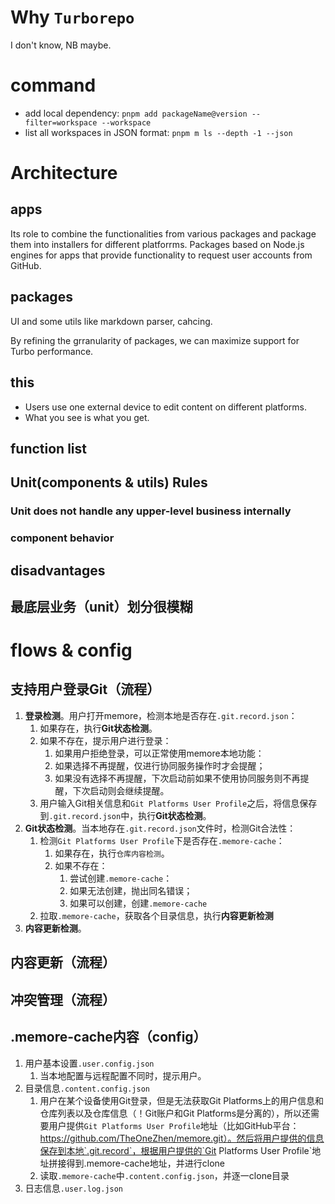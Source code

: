 # Why `Turborepo`

I don't know, NB maybe.

# command

- add local dependency: `pnpm add packageName@version --filter=workspace --workspace`
- list all workspaces in JSON format: `pnpm m ls --depth -1 --json`

# Architecture

## apps

Its role to combine the functionalities from various packages and package them into installers for different platforrms. Packages based on Node.js engines for apps that provide functionality to request user accounts from GitHub.

## packages

UI and some utils like markdown parser, cahcing.

By refining the grranularity of packages, we can maximize support for Turbo performance.

## this

- Users use one external device to edit content on different platforms.
- What you see is what you get.

## function list

## Unit(components & utils) Rules

### Unit does not handle any upper-level business internally

### component behavior

## disadvantages

## 最底层业务（unit）划分很模糊

# flows & config

## 支持用户登录Git（流程）

1. **登录检测**。用户打开memore，检测本地是否存在`.git.record.json`：
    1. 如果存在，执行**Git状态检测**。
    2. 如果不存在，提示用户进行登录：
        1. 如果用户拒绝登录，可以正常使用memore本地功能：
        2. 如果选择不再提醒，仅进行协同服务操作时才会提醒；
        3. 如果没有选择不再提醒，下次启动前如果不使用协同服务则不再提醒，下次启动则会继续提醒。
    3. 用户输入Git相关信息和`Git Platforms User Profile`之后，将信息保存到`.git.record.json`中，执行**Git状态检测**。
2. **Git状态检测**。当本地存在`.git.record.json`文件时，检测Git合法性：
    1. 检测`Git Platforms User Profile`下是否存在`.memore-cache`：
        1. 如果存在，执行`仓库内容检测`。
        2. 如果不存在：
            1. 尝试创建`.memore-cache`：
            2. 如果无法创建，抛出同名错误；
            3. 如果可以创建，创建`.memore-cache`
                <!-- 新的问题，如果在本地创建仓库并推送到Git Platforms。要求不需要用户任何编码性质操作。
                    1. 用户提供Git Platforms create repo API，然后根据此API创建repo。
                    2. 收集各个Git Platforms create repo API，然后做映射。
                    3. 仅支持Github用户登录，然后只针对GithubAPI。
                -->
    2. 拉取`.memore-cache`，获取各个目录信息，执行**内容更新检测**
3. **内容更新检测**。
    <!-- 所有内容不会自动更新（同vscode），只有用户手动更新的时候才会进行 -->

## 内容更新（流程）

## 冲突管理（流程）

## .memore-cache内容（config）

1. 用户基本设置`.user.config.json`
    1. 当本地配置与远程配置不同时，提示用户。
2. 目录信息`.content.config.json`
    1. 用户在某个设备使用Git登录，但是无法获取Git Platforms上的用户信息和仓库列表以及仓库信息（！Git账户和Git Platforms是分离的），所以还需要用户提供`Git Platforms User Profile`地址（比如GitHub平台：https://github.com/TheOneZhen/memore.git）。然后将用户提供的信息保存到本地`.git.record`，根据用户提供的`Git Platforms User Profile`地址拼接得到.memore-cache地址，并进行clone
    2. 读取`.memore-cache`中`.content.config.json`，并逐一clone目录
3. 日志信息`.user.log.json`